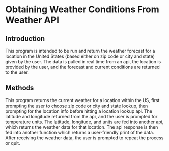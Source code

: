 # Obtaining Weather Conditions From Weather API

## Introduction
This program is intended to be run and return the weather forecast for a location in the United States (based either on zip code or city and state) given by the user. The data is pulled in real time from an api, the location is provided by the user, and the forecast and current conditions are returned to the user.

## Methods
This program returns the current weather for a location within the US, first prompting the user to choose zip code or city and state lookup, then prompting for the location info before hitting a location lookup api. The latitude and longitude returned from the api, and the user is prompted for temperature units. The latitude, longitude, and units are fed into another api, which returns the weather data for that location. The api response is then fed into another function which returns a user-friendly print of the data. After receiving the weather data, the user is prompted to repeat the process or quit.
